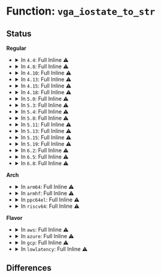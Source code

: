 # Function: <code>vga_iostate_to_str</code>

## Status
<b>Regular</b>
<ul>
<li>
<details>
<summary>In <code>4.4</code>: Full Inline ⚠️</summary>

**Collision:** Unique Static

**Inline:** Full

**Transformation:** False

**Instances:**

```
In drivers/gpu/vga/vgaarb.c (ffffffff8153f31f)
Location: drivers/gpu/vga/vgaarb.c:81
Inline: True
Inline callers:
  - drivers/gpu/vga/vgaarb.c:vga_arb_read
  - drivers/gpu/vga/vgaarb.c:vga_arb_read
  - drivers/gpu/vga/vgaarb.c:vga_arb_read
  - drivers/gpu/vga/vgaarb.c:__vga_set_legacy_decoding
  - drivers/gpu/vga/vgaarb.c:__vga_set_legacy_decoding
```
</details>
</li>
<li>
<details>
<summary>In <code>4.8</code>: Full Inline ⚠️</summary>

**Collision:** Unique Static

**Inline:** Full

**Transformation:** False

**Instances:**

```
In drivers/gpu/vga/vgaarb.c (ffffffff8164017a)
Location: drivers/gpu/vga/vgaarb.c:81
Inline: True
Inline callers:
  - drivers/gpu/vga/vgaarb.c:vga_arb_read
  - drivers/gpu/vga/vgaarb.c:vga_arb_read
  - drivers/gpu/vga/vgaarb.c:vga_arb_read
  - drivers/gpu/vga/vgaarb.c:__vga_set_legacy_decoding
  - drivers/gpu/vga/vgaarb.c:__vga_set_legacy_decoding
```
</details>
</li>
<li>
<details>
<summary>In <code>4.10</code>: Full Inline ⚠️</summary>

**Collision:** Unique Static

**Inline:** Full

**Transformation:** False

**Instances:**

```
In drivers/gpu/vga/vgaarb.c (ffffffff8167146a)
Location: drivers/gpu/vga/vgaarb.c:85
Inline: True
Inline callers:
  - drivers/gpu/vga/vgaarb.c:vga_arb_read
  - drivers/gpu/vga/vgaarb.c:vga_arb_read
  - drivers/gpu/vga/vgaarb.c:vga_arb_read
  - drivers/gpu/vga/vgaarb.c:__vga_set_legacy_decoding
  - drivers/gpu/vga/vgaarb.c:__vga_set_legacy_decoding
```
</details>
</li>
<li>
<details>
<summary>In <code>4.13</code>: Full Inline ⚠️</summary>

**Collision:** Unique Static

**Inline:** Full

**Transformation:** False

**Instances:**

```
In drivers/gpu/vga/vgaarb.c (ffffffff81685ac6)
Location: drivers/gpu/vga/vgaarb.c:85
Inline: True
Inline callers:
  - drivers/gpu/vga/vgaarb.c:vga_arb_read
  - drivers/gpu/vga/vgaarb.c:vga_arb_read
  - drivers/gpu/vga/vgaarb.c:vga_arb_read
  - drivers/gpu/vga/vgaarb.c:__vga_set_legacy_decoding
  - drivers/gpu/vga/vgaarb.c:__vga_set_legacy_decoding
```
</details>
</li>
<li>
<details>
<summary>In <code>4.15</code>: Full Inline ⚠️</summary>

**Collision:** Unique Static

**Inline:** Full

**Transformation:** False

**Instances:**

```
In drivers/gpu/vga/vgaarb.c (ffffffff816ef326)
Location: drivers/gpu/vga/vgaarb.c:85
Inline: True
Inline callers:
  - drivers/gpu/vga/vgaarb.c:vga_arb_read
  - drivers/gpu/vga/vgaarb.c:vga_arb_read
  - drivers/gpu/vga/vgaarb.c:vga_arb_read
  - drivers/gpu/vga/vgaarb.c:__vga_set_legacy_decoding
  - drivers/gpu/vga/vgaarb.c:__vga_set_legacy_decoding
```
</details>
</li>
<li>
<details>
<summary>In <code>4.18</code>: Full Inline ⚠️</summary>

**Collision:** Unique Static

**Inline:** Full

**Transformation:** False

**Instances:**

```
In drivers/gpu/vga/vgaarb.c (ffffffff8172bdb8)
Location: drivers/gpu/vga/vgaarb.c:85
Inline: True
Inline callers:
  - drivers/gpu/vga/vgaarb.c:vga_arb_read
  - drivers/gpu/vga/vgaarb.c:vga_arb_read
  - drivers/gpu/vga/vgaarb.c:vga_arb_read
  - drivers/gpu/vga/vgaarb.c:__vga_set_legacy_decoding
  - drivers/gpu/vga/vgaarb.c:__vga_set_legacy_decoding
  - drivers/gpu/vga/vgaarb.c:__vga_set_legacy_decoding
```
</details>
</li>
<li>
<details>
<summary>In <code>5.0</code>: Full Inline ⚠️</summary>

**Collision:** Unique Static

**Inline:** Full

**Transformation:** False

**Instances:**

```
In drivers/gpu/vga/vgaarb.c (ffffffff8174e558)
Location: drivers/gpu/vga/vgaarb.c:85
Inline: True
Inline callers:
  - drivers/gpu/vga/vgaarb.c:vga_arb_read
  - drivers/gpu/vga/vgaarb.c:vga_arb_read
  - drivers/gpu/vga/vgaarb.c:vga_arb_read
  - drivers/gpu/vga/vgaarb.c:__vga_set_legacy_decoding
  - drivers/gpu/vga/vgaarb.c:__vga_set_legacy_decoding
  - drivers/gpu/vga/vgaarb.c:__vga_set_legacy_decoding
```
</details>
</li>
<li>
<details>
<summary>In <code>5.3</code>: Full Inline ⚠️</summary>

**Collision:** Unique Static

**Inline:** Full

**Transformation:** False

**Instances:**

```
In drivers/gpu/vga/vgaarb.c (ffffffff8178a2d5)
Location: drivers/gpu/vga/vgaarb.c:87
Inline: True
Inline callers:
  - drivers/gpu/vga/vgaarb.c:vga_arb_read
  - drivers/gpu/vga/vgaarb.c:vga_arb_read
  - drivers/gpu/vga/vgaarb.c:vga_arb_read
  - drivers/gpu/vga/vgaarb.c:vga_update_device_decodes
  - drivers/gpu/vga/vgaarb.c:vga_update_device_decodes
  - drivers/gpu/vga/vgaarb.c:vga_update_device_decodes
```
</details>
</li>
<li>
<details>
<summary>In <code>5.4</code>: Full Inline ⚠️</summary>

**Collision:** Unique Static

**Inline:** Full

**Transformation:** False

**Instances:**

```
In drivers/gpu/vga/vgaarb.c (ffffffff817aded5)
Location: drivers/gpu/vga/vgaarb.c:87
Inline: True
Inline callers:
  - drivers/gpu/vga/vgaarb.c:vga_arb_read
  - drivers/gpu/vga/vgaarb.c:vga_arb_read
  - drivers/gpu/vga/vgaarb.c:vga_arb_read
  - drivers/gpu/vga/vgaarb.c:vga_update_device_decodes
  - drivers/gpu/vga/vgaarb.c:vga_update_device_decodes
  - drivers/gpu/vga/vgaarb.c:vga_update_device_decodes
```
</details>
</li>
<li>
<details>
<summary>In <code>5.8</code>: Full Inline ⚠️</summary>

**Collision:** Unique Static

**Inline:** Full

**Transformation:** False

**Instances:**

```
In drivers/gpu/vga/vgaarb.c (ffffffff81873eb5)
Location: drivers/gpu/vga/vgaarb.c:87
Inline: True
Inline callers:
  - drivers/gpu/vga/vgaarb.c:vga_arb_read
  - drivers/gpu/vga/vgaarb.c:vga_arb_read
  - drivers/gpu/vga/vgaarb.c:vga_arb_read
  - drivers/gpu/vga/vgaarb.c:vga_update_device_decodes
  - drivers/gpu/vga/vgaarb.c:vga_update_device_decodes
  - drivers/gpu/vga/vgaarb.c:vga_update_device_decodes
```
</details>
</li>
<li>
<details>
<summary>In <code>5.11</code>: Full Inline ⚠️</summary>

**Collision:** Unique Static

**Inline:** Full

**Transformation:** False

**Instances:**

```
In drivers/gpu/vga/vgaarb.c (ffffffff81882a55)
Location: drivers/gpu/vga/vgaarb.c:87
Inline: True
Inline callers:
  - drivers/gpu/vga/vgaarb.c:vga_arb_read
  - drivers/gpu/vga/vgaarb.c:vga_arb_read
  - drivers/gpu/vga/vgaarb.c:vga_arb_read
  - drivers/gpu/vga/vgaarb.c:vga_update_device_decodes
  - drivers/gpu/vga/vgaarb.c:vga_update_device_decodes
  - drivers/gpu/vga/vgaarb.c:vga_update_device_decodes
```
</details>
</li>
<li>
<details>
<summary>In <code>5.13</code>: Full Inline ⚠️</summary>

**Collision:** Unique Static

**Inline:** Full

**Transformation:** False

**Instances:**

```
In drivers/gpu/vga/vgaarb.c (ffffffff818652a5)
Location: drivers/gpu/vga/vgaarb.c:88
Inline: True
Inline callers:
  - drivers/gpu/vga/vgaarb.c:vga_arb_read
  - drivers/gpu/vga/vgaarb.c:vga_arb_read
  - drivers/gpu/vga/vgaarb.c:vga_arb_read
  - drivers/gpu/vga/vgaarb.c:vga_update_device_decodes
  - drivers/gpu/vga/vgaarb.c:vga_update_device_decodes
  - drivers/gpu/vga/vgaarb.c:vga_update_device_decodes
```
</details>
</li>
<li>
<details>
<summary>In <code>5.15</code>: Full Inline ⚠️</summary>

**Collision:** Unique Static

**Inline:** Full

**Transformation:** False

**Instances:**

```
In drivers/gpu/vga/vgaarb.c (ffffffff818f42d5)
Location: drivers/gpu/vga/vgaarb.c:85
Inline: True
Inline callers:
  - drivers/gpu/vga/vgaarb.c:vga_arb_read
  - drivers/gpu/vga/vgaarb.c:vga_arb_read
  - drivers/gpu/vga/vgaarb.c:vga_arb_read
  - drivers/gpu/vga/vgaarb.c:vga_update_device_decodes
  - drivers/gpu/vga/vgaarb.c:vga_update_device_decodes
  - drivers/gpu/vga/vgaarb.c:vga_update_device_decodes
```
</details>
</li>
<li>
<details>
<summary>In <code>5.19</code>: Full Inline ⚠️</summary>

**Collision:** Unique Static

**Inline:** Full

**Transformation:** False

**Instances:**

```
In drivers/pci/vgaarb.c (ffffffff817f3625)
Location: drivers/pci/vgaarb.c:65
Inline: True
Inline callers:
  - drivers/pci/vgaarb.c:vga_arb_read
  - drivers/pci/vgaarb.c:vga_arb_read
  - drivers/pci/vgaarb.c:vga_arb_read
  - drivers/pci/vgaarb.c:vga_update_device_decodes
  - drivers/pci/vgaarb.c:vga_update_device_decodes
  - drivers/pci/vgaarb.c:vga_update_device_decodes
  - drivers/pci/vgaarb.c:vga_arbiter_add_pci_device
  - drivers/pci/vgaarb.c:vga_arbiter_add_pci_device
  - drivers/pci/vgaarb.c:vga_arbiter_add_pci_device
```
</details>
</li>
<li>
<details>
<summary>In <code>6.2</code>: Full Inline ⚠️</summary>

**Collision:** Unique Static

**Inline:** Full

**Transformation:** False

**Instances:**

```
In drivers/pci/vgaarb.c (ffffffff8191dbf5)
Location: drivers/pci/vgaarb.c:65
Inline: True
Inline callers:
  - drivers/pci/vgaarb.c:vga_arb_read
  - drivers/pci/vgaarb.c:vga_arb_read
  - drivers/pci/vgaarb.c:vga_arb_read
  - drivers/pci/vgaarb.c:vga_update_device_decodes
  - drivers/pci/vgaarb.c:vga_update_device_decodes
  - drivers/pci/vgaarb.c:vga_update_device_decodes
  - drivers/pci/vgaarb.c:vga_arbiter_add_pci_device
  - drivers/pci/vgaarb.c:vga_arbiter_add_pci_device
  - drivers/pci/vgaarb.c:vga_arbiter_add_pci_device
```
</details>
</li>
<li>
<details>
<summary>In <code>6.5</code>: Full Inline ⚠️</summary>

**Collision:** Unique Static

**Inline:** Full

**Transformation:** False

**Instances:**

```
In drivers/pci/vgaarb.c (ffffffff819611a5)
Location: drivers/pci/vgaarb.c:65
Inline: True
Inline callers:
  - drivers/pci/vgaarb.c:vga_arb_read
  - drivers/pci/vgaarb.c:vga_arb_read
  - drivers/pci/vgaarb.c:vga_arb_read
  - drivers/pci/vgaarb.c:__vga_set_legacy_decoding
  - drivers/pci/vgaarb.c:__vga_set_legacy_decoding
  - drivers/pci/vgaarb.c:__vga_set_legacy_decoding
  - drivers/pci/vgaarb.c:vga_arbiter_add_pci_device
  - drivers/pci/vgaarb.c:vga_arbiter_add_pci_device
  - drivers/pci/vgaarb.c:vga_arbiter_add_pci_device
```
</details>
</li>
<li>
<details>
<summary>In <code>6.8</code>: Full Inline ⚠️</summary>

**Collision:** Unique Static

**Inline:** Full

**Transformation:** False

**Instances:**

```
In drivers/pci/vgaarb.c (ffffffff819aa924)
Location: drivers/pci/vgaarb.c:63
Inline: True
Inline callers:
  - drivers/pci/vgaarb.c:vga_arb_read
  - drivers/pci/vgaarb.c:vga_arb_read
  - drivers/pci/vgaarb.c:vga_arb_read
  - drivers/pci/vgaarb.c:vga_update_device_decodes
  - drivers/pci/vgaarb.c:vga_update_device_decodes
  - drivers/pci/vgaarb.c:vga_update_device_decodes
  - drivers/pci/vgaarb.c:vga_arbiter_add_pci_device
  - drivers/pci/vgaarb.c:vga_arbiter_add_pci_device
  - drivers/pci/vgaarb.c:vga_arbiter_add_pci_device
```
</details>
</li>
</ul>
<b>Arch</b>
<ul>
<li>
<details>
<summary>In <code>arm64</code>: Full Inline ⚠️</summary>

**Collision:** Unique Static

**Inline:** Full

**Transformation:** False

**Instances:**

```
In drivers/gpu/vga/vgaarb.c (ffff8000109c0d80)
Location: drivers/gpu/vga/vgaarb.c:87
Inline: True
Inline callers:
  - drivers/gpu/vga/vgaarb.c:vga_arb_read
  - drivers/gpu/vga/vgaarb.c:vga_arb_read
  - drivers/gpu/vga/vgaarb.c:vga_arb_read
  - drivers/gpu/vga/vgaarb.c:vga_update_device_decodes
  - drivers/gpu/vga/vgaarb.c:vga_update_device_decodes
  - drivers/gpu/vga/vgaarb.c:vga_update_device_decodes
```
</details>
</li>
<li>
<details>
<summary>In <code>armhf</code>: Full Inline ⚠️</summary>

**Collision:** Unique Static

**Inline:** Full

**Transformation:** False

**Instances:**

```
In drivers/gpu/vga/vgaarb.c (c0a8d2e0)
Location: drivers/gpu/vga/vgaarb.c:87
Inline: True
Inline callers:
  - drivers/gpu/vga/vgaarb.c:vga_arb_read
  - drivers/gpu/vga/vgaarb.c:vga_arb_read
  - drivers/gpu/vga/vgaarb.c:vga_arb_read
  - drivers/gpu/vga/vgaarb.c:vga_update_device_decodes
  - drivers/gpu/vga/vgaarb.c:vga_update_device_decodes
  - drivers/gpu/vga/vgaarb.c:vga_update_device_decodes
```
</details>
</li>
<li>
<details>
<summary>In <code>ppc64el</code>: Full Inline ⚠️</summary>

**Collision:** Unique Static

**Inline:** Full

**Transformation:** False

**Instances:**

```
In drivers/gpu/vga/vgaarb.c (c000000000a80da4)
Location: drivers/gpu/vga/vgaarb.c:87
Inline: True
Inline callers:
  - drivers/gpu/vga/vgaarb.c:vga_arb_read
  - drivers/gpu/vga/vgaarb.c:vga_arb_read
  - drivers/gpu/vga/vgaarb.c:vga_arb_read
  - drivers/gpu/vga/vgaarb.c:vga_update_device_decodes
  - drivers/gpu/vga/vgaarb.c:vga_update_device_decodes
  - drivers/gpu/vga/vgaarb.c:vga_update_device_decodes
```
</details>
</li>
<li>
<details>
<summary>In <code>riscv64</code>: Full Inline ⚠️</summary>

**Collision:** Unique Static

**Inline:** Full

**Transformation:** False

**Instances:**

```
In drivers/gpu/vga/vgaarb.c (ffffffe000612c58)
Location: drivers/gpu/vga/vgaarb.c:87
Inline: True
Inline callers:
  - drivers/gpu/vga/vgaarb.c:vga_arb_read
  - drivers/gpu/vga/vgaarb.c:vga_arb_read
  - drivers/gpu/vga/vgaarb.c:vga_arb_read
  - drivers/gpu/vga/vgaarb.c:vga_update_device_decodes
  - drivers/gpu/vga/vgaarb.c:vga_update_device_decodes
  - drivers/gpu/vga/vgaarb.c:vga_update_device_decodes
```
</details>
</li>
</ul>
<b>Flavor</b>
<ul>
<li>
<details>
<summary>In <code>aws</code>: Full Inline ⚠️</summary>

**Collision:** Unique Static

**Inline:** Full

**Transformation:** False

**Instances:**

```
In drivers/gpu/vga/vgaarb.c (ffffffff817729f5)
Location: drivers/gpu/vga/vgaarb.c:87
Inline: True
Inline callers:
  - drivers/gpu/vga/vgaarb.c:vga_arb_read
  - drivers/gpu/vga/vgaarb.c:vga_arb_read
  - drivers/gpu/vga/vgaarb.c:vga_arb_read
  - drivers/gpu/vga/vgaarb.c:vga_update_device_decodes
  - drivers/gpu/vga/vgaarb.c:vga_update_device_decodes
  - drivers/gpu/vga/vgaarb.c:vga_update_device_decodes
```
</details>
</li>
<li>
<details>
<summary>In <code>azure</code>: Full Inline ⚠️</summary>

**Collision:** Unique Static

**Inline:** Full

**Transformation:** False

**Instances:**

```
In drivers/gpu/vga/vgaarb.c (ffffffff817527a5)
Location: drivers/gpu/vga/vgaarb.c:87
Inline: True
Inline callers:
  - drivers/gpu/vga/vgaarb.c:vga_arb_read
  - drivers/gpu/vga/vgaarb.c:vga_arb_read
  - drivers/gpu/vga/vgaarb.c:vga_arb_read
  - drivers/gpu/vga/vgaarb.c:vga_update_device_decodes
  - drivers/gpu/vga/vgaarb.c:vga_update_device_decodes
  - drivers/gpu/vga/vgaarb.c:vga_update_device_decodes
```
</details>
</li>
<li>
<details>
<summary>In <code>gcp</code>: Full Inline ⚠️</summary>

**Collision:** Unique Static

**Inline:** Full

**Transformation:** False

**Instances:**

```
In drivers/gpu/vga/vgaarb.c (ffffffff817a2d55)
Location: drivers/gpu/vga/vgaarb.c:87
Inline: True
Inline callers:
  - drivers/gpu/vga/vgaarb.c:vga_arb_read
  - drivers/gpu/vga/vgaarb.c:vga_arb_read
  - drivers/gpu/vga/vgaarb.c:vga_arb_read
  - drivers/gpu/vga/vgaarb.c:vga_update_device_decodes
  - drivers/gpu/vga/vgaarb.c:vga_update_device_decodes
  - drivers/gpu/vga/vgaarb.c:vga_update_device_decodes
```
</details>
</li>
<li>
<details>
<summary>In <code>lowlatency</code>: Full Inline ⚠️</summary>

**Collision:** Unique Static

**Inline:** Full

**Transformation:** False

**Instances:**

```
In drivers/gpu/vga/vgaarb.c (ffffffff817bcbd5)
Location: drivers/gpu/vga/vgaarb.c:87
Inline: True
Inline callers:
  - drivers/gpu/vga/vgaarb.c:vga_arb_read
  - drivers/gpu/vga/vgaarb.c:vga_arb_read
  - drivers/gpu/vga/vgaarb.c:vga_arb_read
  - drivers/gpu/vga/vgaarb.c:vga_update_device_decodes
  - drivers/gpu/vga/vgaarb.c:vga_update_device_decodes
  - drivers/gpu/vga/vgaarb.c:vga_update_device_decodes
```
</details>
</li>
</ul>

## Differences
